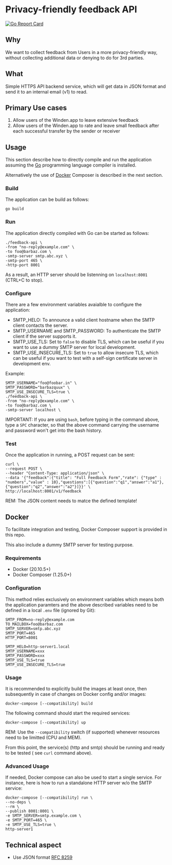 # Privacy-friendly feedback API

[![Go Report Card](https://goreportcard.com/badge/github.com/LeastAuthority/feedback-api)](https://goreportcard.com/report/github.com/LeastAuthority/feedback-api)

## Why

We want to collect feedback from Users in a more privacy-friendly way, without collecting additional data or denying to do for 3rd parties.

## What

Simple HTTPS API backend service, which will get data in JSON format and send it to an internal email (v1) to read.

## Primary Use cases

1. Allow users of the Winden.app to leave extensive feedback
2. Allow users of the Winden.app to rate and leave small feedback after each successful transfer by the sender or receiver

## Usage

This section describe how to directly compile and run the application assuming the [Go](https://golang.org) programming language compiler is installed.

Alternatively the use of [Docker](#docker) Composer is described in the next section.

### Build

The application can be build as follows:

```
go build
```

### Run

The application directly compiled with Go can be started as follows:

```
./feedback-api \
-from "no-reply@example.com" \
-to foo@barbaz.com \
-smtp-server smtp.abc.xyz \
-smtp-port 465 \
-http-port 8001
```

As a result, an HTTP server should be listenning on `localhost:8001` (CTRL+C to stop).

### Configure

There are a few environment variables avaialble to configure the application:

- SMTP_HELO: To announce a valid client hostname when the SMTP client contacts the server.
- SMTP_USERNAME and SMTP_PASSWORD: To authenticate the SMTP client if the server supports it.
- SMTP_USE_TLS: Set to `false` to disable TLS, which can be useful if you want to use a dummy SMTP server for local development.
- SMTP_USE_INSECURE_TLS: Set to `true` to allow insecure TLS, which can be useful if you want to test with a self-sign certificate server in development env.

Example:

```
SMTP_USERNAME="foo@foobar.in" \
SMTP_PASSWORD="barbazquux" \
SMTP_USE_INSECURE_TLS=true \
./feedback-api \
-from "no-reply@example.com" \
-to foo@barbaz.com \
-smtp-server localhost \
```

IMPORTANT: If you are using `bash`, before typing in the command above, type a `SPC` character, so that the above command carrying the username and password won't get into the bash history.


### Test

Once the application in running, a POST request can be sent:

 ```
 curl \
--request POST \
--header "Content-Type: application/json" \
--data '{"feedback":{"title": "Full Feedback Form","rate": {"type" : "numbers","value" : 10},"questions":[{"question":"q1","answer":"a1"},{"question":"q2","answer":"a2"}]}}' \
http://localhost:8001/v1/feedback
```

REM: The JSON content needs to matce the defined template!

## Docker

To facilitate integration and testing, Docker Composer support is provided in this repo.

This also include a dummy SMTP server for testing purpose.

### Requirements

- Docker (20.10.5+)
- Docker Composer (1.25.0+)

### Configuration

This method relies exclusively on environment variables which means both the application paramters and the above described variables need to be defined in a local `.env` file (ignored by Git):

```
SMTP_FROM=no-reply@example.com
TO_MAILBOX=foo@barbaz.com
SMTP_SERVER=smtp.abc.xyz
SMTP_PORT=465
HTTP_PORT=8001

SMTP_HELO=http-server1.local
SMTP_USERNAME=xxx
SMTP_PASSWORD=xxx
SMTP_USE_TLS=true
SMTP_USE_INSECURE_TLS=true
```

### Usage

It is recommended to explicitly build the images at least once, then subsequently in case of changes on Docker config and/or images:

```
docker-compose [--compatibility] build
```


The following command should start the required services:

```
docker-compose [--compatibility] up
```

REM: Use the `--compatibility` switch (if supported) whenever resources need to be limitted (CPU and MEM).

From this point, the service(s) (http and smtp) should be running and ready to be tested ( see `curl` command above).

### Advanced Usage

If needed, Docker compose can also be used to start a single service. For instance, here is how to run a standalone HTTP server w/o the SMTP service:

```
docker-compose [--compatibility] run \
--no-deps \
--rm \
--publish 8001:8001 \
-e SMTP_SERVER=smtp.example.com \
-e SMTP_PORT=465 \
-e SMTP_USE_TLS=true \
http-server1
```

## Technical aspect

- Use JSON format [RFC 8259](https://www.rfc-editor.org/rfc/rfc8259.html)
